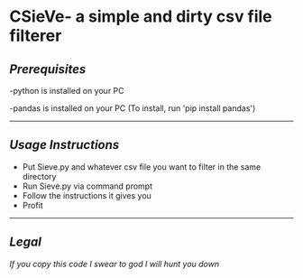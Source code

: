 # **CSieVe- a simple and dirty csv file filterer**

## *Prerequisites*

-python is installed on your PC

-pandas is installed on your PC (To install, run 'pip install pandas')

---

## *Usage Instructions*

- Put Sieve.py and whatever csv file you want to filter in the same directory
- Run Sieve.py via command prompt
- Follow the instructions it gives you
- Profit

---
## *Legal*

*If you copy this code I swear to god I will hunt you down*
